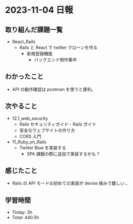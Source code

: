 # 2023-11-04 日報

## 取り組んだ課題一覧

- React_Rails
  - Rails と React で twitter クローンを作る
    - 新規登録機能
      - バックエンド側作業中

## わかったこと

- API の動作確認は postman を使うと便利。

## 次やること

- 12.1_web_security
  - Rails セキュリティガイド - Rails ガイド
  - 安全なウェブサイトの作り方
  - CORS 入門
- 11_Ruby_on_Rails
  - Twitter Blue を実装する
    - SPA 課題の際に追加で実装するかも？

## 感じたこと

- Rails の API モードの初めての実装が devise 絡みで難しい…

## 学習時間

- Today: 3h
- Total: 440.5h
